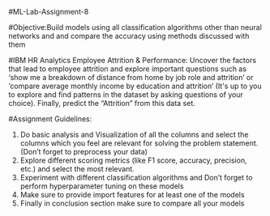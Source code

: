 #ML-Lab-Assignment-8

#Objective:Build models using all classification algorithms other than neural networks and and compare the accuracy using methods discussed with them

#IBM HR Analytics Employee Attrition & Performance: Uncover the factors that lead to employee attrition and explore important questions such as ‘show me a breakdown of distance from home by job role and attrition’ or ‘compare average monthly income by education and attrition’ (It's up to you to explore and find patterns in the dataset by asking questions of your choice). Finally, predict the “Attrition” from this data set.

#Assignment Guidelines:
1. Do basic analysis and Visualization of all the columns and select the columns which you feel are relevant for solving the problem statement. (Don’t forget to preprocess your data)
2. Explore different scoring metrics (like F1 score, accuracy, precision, etc.) and select the most relevant.
3. Experiment with different classification algorithms and Don’t forget to perform hyperparameter tuning on these models
4. Make sure to provide import features for at least one of the models 
5. Finally in conclusion section make sure to compare all your models
